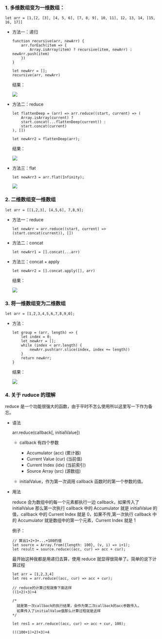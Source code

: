 ### 1. 多维数组变为一维数组：

```
let arr = [1,[2, [3], [4, 5, 6], [7, 8, 9], 10, 11], 12, 13, 14, [15, 16, 17]]
```

- 方法一：递归

  ```
  function recursive(arr, newArr) {
      arr.forEach(item => {
          Array.isArray(item) ? recursive(item, newArr) : newArr.push(item)
      })
  }

  let newArr = [];
  recursive(arr, newArr)
  ```

  结果：

  ![](/caisr.github.io/database/images/articles/javascript/array/image.png)

- 方法二：reduce

  ```
  let flattenDeep = (arr) => arr.reduce((start, current) => (
      Array.isArray(current) ?
      start.concat(...flattenDeep(current)) :
      start.concat(current)
  ), [])

  let newArr2 = flattenDeep(arr);
  ```

  结果：

  ![](/caisr.github.io/database/images/articles/javascript/array/image1.png)

- 方法三：flat

  ```
  let newArr3 = arr.flat(Infinity);
  ```

  ![](/caisr.github.io/database/images/articles/javascript/array/image2.png)

### 2. 二维数组变一维数组

```
let arr = [[1,2,3], [4,5,6], 7,8,9];
```

- 方法一：reduce

  ```
  let newArr = arr.reduce((start, current) => (start.concat(current)), [])
  ```

- 方法二：concat

  ```
  let newArr1 = [].concat(...arr)
  ```

- 方法三：concat + apply

  ```
  let newArr2 = [].concat.apply([], arr)
  ```

  结果：

  ![](/caisr.github.io/database/images/articles/javascript/array/image3.png)

### 3. 将一维数组变为二维数组

```
let arr = [1,2,3,4,5,6,7,8,9,0];
```

- 方法：

  ```
  let group = (arr, length) => {
      let index = 0;
      let newArr = [];
      while (index < arr.length) {
          newArr.push(arr.slice(index, index += length))
      }
      return newArr;
  }
  ```

  结果：

  ![](/caisr.github.io/database/images/articles/javascript/array/image4.png)

### 4. 关于 ruduce 的理解

reduce 是一个功能很强大的函数，由于平时不怎么使用所以这里写一下作为备忘。

- 语法

  arr.reduce(callback[, initialValue])

  - callback 有四个参数

    - Accumulator (acc) (累计器)
    - Current Value (cur) (当前值)
    - Current Index (idx) (当前索引)
    - Source Array (src) (源数组)

  - initialValue，作为第一次调用 callback 函数时的第一个参数的值。

- 用法

  reduce 会为数组中的每一个元素都执行一边 callback，如果传入了 initialValue 那么第一次执行 callback 中的 Accumulator 就是 initialValue 的值，callback 中的 Current Index 就是 0，如果不传,第一次执行 callback 中的 Accumulator 就是数组中的第一个元素，Current Index 就是 1

  例子：

  ```
  // 算出1+2+3+...+100的值
  let source = Array.from({length: 100}, (v, i) => i+1);
  let result = source.reduce((acc, cur) => acc + cur);
  ```

  最开始这种我都是用递归去算，使用 reduce 就显得很简单了。简单的说下计算过程

  ```
  let arr = [1,2,3,4]
  let res = arr.reduce((acc, cur) => acc + cur);

  // reduce的计算过程就像下面这样
  ((1+2)+3)+4

  /*
    就是第一次callback的执行结果，会作为第二次callback的acc参数传入。
    如果传入了initialValue值那么计算过程就是这样
  */

  let res1 = arr.reduce((acc, cur) => acc + cur, 100);

  (((100+1)+2)+3)+4
  ```
